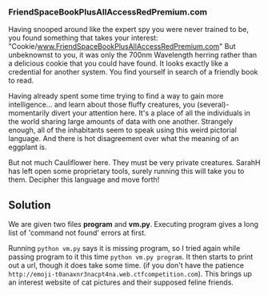 ### FriendSpaceBookPlusAllAccessRedPremium.com
Having snooped around like the expert spy you were never trained to be, you found something that takes your interest: "Cookie/www.FriendSpaceBookPlusAllAccessRedPremium.com" But unbeknownst to you, it was only the 700nm Wavelength herring rather than a delicious cookie that you could have found. It looks exactly like a credential for another system. You find yourself in search of a friendly book to read.

Having already spent some time trying to find a way to gain more intelligence... and learn about those fluffy creatures, you (several)-momentarily divert your attention here. It's a place of all the individuals in the world sharing large amounts of data with one another. Strangely enough, all of the inhabitants seem to speak using this weird pictorial language. And there is hot disagreement over what the meaning of an eggplant is.

But not much Cauliflower here. They must be very private creatures. SarahH has left open some proprietary tools, surely running this will take you to them. Decipher this language and move forth!

## Solution

We are given two files **program** and **vm.py**. Executing program gives a long list of 'command not found' errors at first.

Running `python vm.py` says it is missing program, so I tried again while passing program to it this time `python vm.py program`. It then starts to print out a url, though it does take some time. (if you don't have the patience `http://emoji-t0anaxnr3nacpt4na.web.ctfcompetition.com`). This brings up an interest website of cat pictures and their supposed feline friends.

